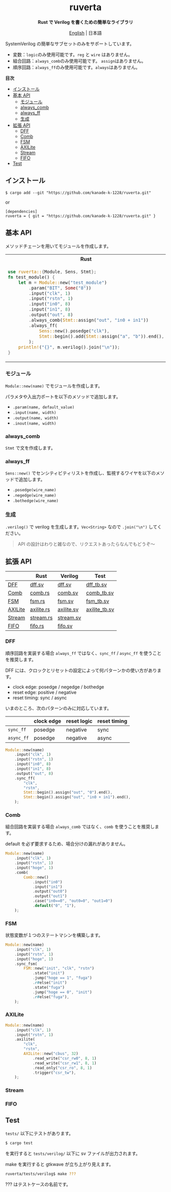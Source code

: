 <div align="center">

# ruverta <!-- omit in toc -->

**Rust で Verilog を書くための簡単なライブラリ**

[English](README.md) | 日本語

</div>

SystemVerilog の簡単なサブセットのみをサポートしています。

- 変数：`logic`のみ使用可能です。`reg` と `wire` はありません。
- 組合回路：`always_comb`のみ使用可能です。 `assign`はありません。
- 順序回路：`always_ff`のみ使用可能です。`always`はありません。

**目次**

- [インストール](#インストール)
- [基本 API](#基本-api)
  - [モジュール](#モジュール)
  - [always\_comb](#always_comb)
  - [always\_ff](#always_ff)
  - [生成](#生成)
- [拡張 API](#拡張-api)
  - [DFF](#dff)
  - [Comb](#comb)
  - [FSM](#fsm)
  - [AXILite](#axilite)
  - [Stream](#stream)
  - [FIFO](#fifo)
- [Test](#test)

## インストール

```
$ cargo add --git "https://github.com/kanade-k-1228/ruverta.git"
```

or

```
[dependencies]
ruverta = { git = "https://github.com/kanade-k-1228/ruverta.git" }
```

## 基本 API

メソッドチェーンを用いてモジュールを作成します。

<table><tr><th>Rust</th><th>SystemVerilog</th></tr><tr><td>

```rust
use ruverta::{Module, Sens, Stmt};
fn test_module() {
    let m = Module::new("test_module")
        .param("BIT", Some("8"))
        .input("clk", 1)
        .input("rstn", 1)
        .input("in0", 8)
        .input("in1", 8)
        .output("out", 8)
        .always_comb(Stmt::assign("out", "in0 + in1"))
        .always_ff(
            Sens::new().posedge("clk"),
            Stmt::begin().add(Stmt::assign("a", "b")).end(),
        );
    println!("{}", m.verilog().join("\n"));
}
```

</td><td>

```systemverilog
module test_module #(
  parameter BIT = 8
) (
  input  logic        clk,
  input  logic        rstn,
  input  logic [ 7:0] in0,
  input  logic [ 7:0] in1,
  output logic [ 7:0] out
);
  always_comb
    out = in0 + in1;
  always_ff @(posedge clk)
    begin
      a <= b;
    end
endmodule;
```

</td></tr></table>

### モジュール

`Module::new(name)` でモジュールを作成します。

パラメタや入出力ポートを以下のメソッドで追加します。

- `.param(name, default_value)`
- `.input(name, width)`
- `.output(name, width)`
- `.inout(name, width)`

### always_comb

`Stmt` で文を作成します。

### always_ff

`Sens::new()` でセンシティビティリストを作成し、監視するワイヤを以下のメソッドで追加します。

- `.posedge(wire_name)`
- `.negedge(wire_name)`
- `.bothedge(wire_name)`

### 生成

`.verilog()` で verilog を生成します。`Vec<String>` なので `.join("\n")` してください。

> API の設計はわりと雑なので、リクエストあったらなんでもどうぞ～

## 拡張 API

|                     | Rust                           | Verilog                                | Test                                         |
| ------------------- | ------------------------------ | -------------------------------------- | -------------------------------------------- |
| [DFF](#dff)         | [dff.sv](tests/dff.rs)         | [dff.sv](tests/verilog/dff.sv)         | [dff_tb.sv](tests/verilog/dff_tb.sv)         |
| [Comb](#comb)       | [comb.rs](tests/comb.rs)       | [comb.sv](tests/verilog/comb.sv)       | [comb_tb.sv](tests/verilog/comb_tb.sv)       |
| [FSM](#fsm)         | [fsm.rs](tests/fsm.rs)         | [fsm.sv](tests/verilog/fsm.sv)         | [fsm_tb.sv](tests/verilog/fsm_tb.sv)         |
| [AXILite](#axilite) | [axilite.rs](tests/axilite.rs) | [axilite.sv](tests/verilog/axilite.sv) | [axilite_tb.sv](tests/verilog/axilite_tb.sv) |
| [Stream](#stream)   | [stream.rs](tests/stream.rs)   | [stream.sv](tests/verilog/stream.sv)   |                                              |
| [FIFO](#fifo)       | [fifo.rs](tests/fifo.rs)       | [fifo.sv](tests/verilog/fifo.sv)       |                                              |

### DFF

順序回路を実装する場合 `always_ff` ではなく、`sync_ff` / `async_ff` を使うことを推奨します。

DFF には、クロックとリセットの設定によって何パターンかの使い方があります。

- clock edge: posedge / negedge / bothedge
- reset edge: positive / negative
- reset timing: sync / async

いまのところ、次のパターンのみに対応しています。

|            | clock edge | reset logic | reset timing |
| ---------- | ---------- | ----------- | ------------ |
| `sync_ff`  | posedge    | negative    | sync         |
| `async_ff` | posedge    | negative    | async        |

```rust
Module::new(name)
    .input("clk", 1)
    .input("rstn", 1)
    .input("in0", 8)
    .input("in1", 8)
    .output("out", 8)
    .sync_ff(
        "clk",
        "rstn",
        Stmt::begin().assign("out", "0").end(),
        Stmt::begin().assign("out", "in0 + in1").end(),
    );
```

### Comb

組合回路を実装する場合 `always_comb` ではなく、`comb` を使うことを推奨します。

default を必ず要求するため、場合分けの漏れがありません。

```rust
Module::new(name)
    .input("clk", 1)
    .input("rstn", 1)
    .input("hoge", 1)
    .comb(
        Comb::new()
            .input("in0")
            .input("in1")
            .output("out0")
            .output("out1")
            .case("in0==0", "out0=0", "out1=0")
            .default("0", "1"),
    );
```

### FSM

状態変数が１つのステートマシンを構築します。

```rust
Module::new(name)
    .input("clk", 1)
    .input("rstn", 1)
    .input("hoge", 1)
    .sync_fsm(
        FSM::new("init", "clk", "rstn")
            .state("init")
            .jump("hoge == 1", "fuga")
            .r#else("init")
            .state("fuga")
            .jump("hoge == 0", "init")
            .r#else("fuga"),
    );
```

### AXILite

```rust
Module::new(name)
    .input("clk", 1)
    .input("rstn", 1)
    .axilite(
        "clk",
        "rstn",
        AXILite::new("cbus", 32)
            .read_write("csr_rw0", 8, 1)
            .read_write("csr_rw1", 8, 1)
            .read_only("csr_ro", 8, 1)
            .trigger("csr_tw"),
    );
```

### Stream

### FIFO

## Test

`tests/` 以下にテストがあります。

```bash
$ cargo test
```

を実行すると `tests/verilog/` 以下に sv ファイルが出力されます。

make を実行すると gtkwave が立ち上がり見えます。

```bash
ruverta/tests/verilog$ make ???
```

??? はテストケースの名前です。

